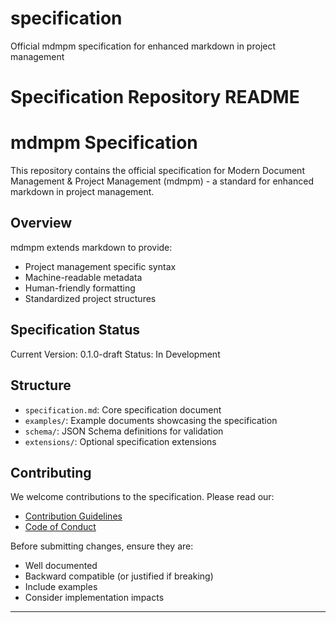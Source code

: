 # specification
Official mdmpm specification for enhanced markdown in project management

# Specification Repository README

# mdmpm Specification

This repository contains the official specification for Modern Document Management & Project Management (mdmpm) - a standard for enhanced markdown in project management.

## Overview

mdmpm extends markdown to provide:
- Project management specific syntax
- Machine-readable metadata
- Human-friendly formatting
- Standardized project structures

## Specification Status

Current Version: 0.1.0-draft
Status: In Development

## Structure

- `specification.md`: Core specification document
- `examples/`: Example documents showcasing the specification
- `schema/`: JSON Schema definitions for validation
- `extensions/`: Optional specification extensions

## Contributing

We welcome contributions to the specification. Please read our:
- [Contribution Guidelines](../.github/CONTRIBUTING.md)
- [Code of Conduct](../.github/CODE_OF_CONDUCT.md)

Before submitting changes, ensure they are:
- Well documented
- Backward compatible (or justified if breaking)
- Include examples
- Consider implementation impacts

---

